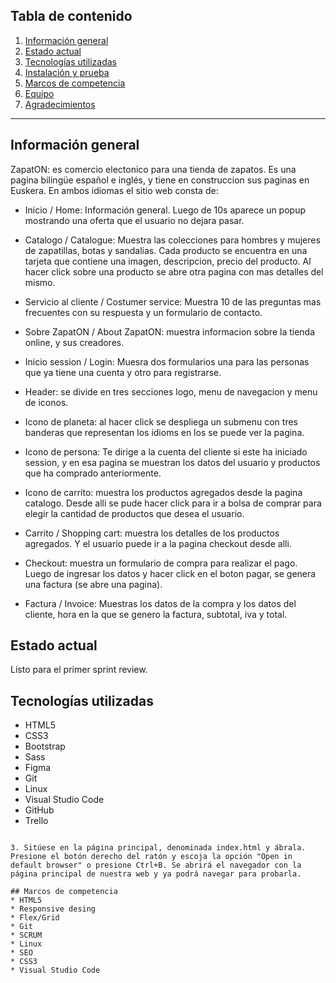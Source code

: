 ## Tabla de contenido
1. [Información general](#informacion-general)
2. [Estado actual](#estado-actual)
3. [Tecnologías utilizadas](#tecnologias-usadas)
4. [Instalación y prueba](#instalacion-y-prueba)
5. [Marcos de competencia](#marcos-de-competencia)
6. [Equipo](#equipo)
7. [Agradecimientos](#agradecimientos)
***

## Información general

ZapatON: es comercio electonico para una tienda de zapatos. Es una pagina bilingüe español e inglés, y tiene en construccion sus paginas en Euskera.
En ambos idiomas el sitio web consta de:

* Inicio / Home: Información general. Luego de 10s aparece un popup mostrando una oferta que el usuario no dejara pasar.

* Catalogo / Catalogue: Muestra las colecciones  para hombres y mujeres de zapatillas, botas y sandalias. Cada producto se encuentra en una tarjeta que contiene una imagen, descripcion, precio del producto. Al hacer click sobre una producto se abre otra pagina con mas detalles del mismo.

* Servicio al cliente / Costumer service: Muestra 10 de las preguntas mas frecuentes con su respuesta y un formulario de contacto.

* Sobre ZapatON / About ZapatON: muestra informacion sobre la tienda online, y sus creadores.

* Inicio session / Login: Muesra dos formularios una para las personas que ya tiene una cuenta y otro para registrarse.

* Header: se divide en tres secciones logo, menu de navegacion y menu de iconos.

* Icono de planeta: al hacer click se despliega un submenu con tres banderas que representan los idioms en los se puede ver la pagina.

* Icono de persona: Te dirige a la cuenta del cliente si este ha iniciado session, y en esa pagina se muestran los datos del usuario y productos que ha comprado anteriormente.

* Icono de carrito: muestra los productos agregados desde la pagina catalogo. Desde alli se pude hacer click para ir a bolsa de comprar para elegir la cantidad de productos que desea el usuario.

* Carrito / Shopping cart: muestra los detalles de los productos agregados. Y el usuario puede ir a la pagina checkout desde alli.

* Checkout: muestra un formulario de compra para realizar el pago. Luego de ingresar los datos y hacer click en el boton pagar, se genera una factura (se abre una pagina). 

* Factura / Invoice: Muestras los datos de la compra y los datos del cliente, hora en la que se genero la factura, subtotal, iva y total.

## Estado actual
Listo para el primer sprint review.

## Tecnologías utilizadas
* HTML5
* CSS3
* Bootstrap 
* Sass
* Figma
* Git
* Linux
* Visual Studio Code
* GitHub
* Trello


```

3. Sitúese en la página principal, denominada index.html y ábrala. Presione el botón derecho del ratón y escoja la opción "Open in default browser" o presione Ctrl+B. Se abrirá el navegador con la página principal de nuestra web y ya podrá navegar para probarla.

## Marcos de competencia
* HTML5
* Responsive desing
* Flex/Grid
* Git
* SCRUM
* Linux
* SEO
* CSS3
* Visual Studio Code


